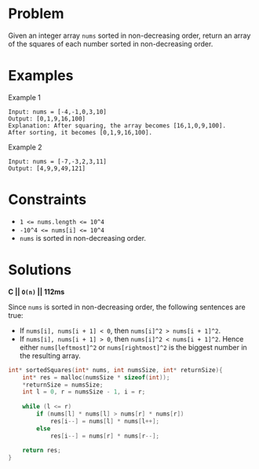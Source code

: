 # Problem
Given an integer array `nums` sorted in non-decreasing order, return an array of the squares of each number sorted in non-decreasing order.

# Examples
Example 1
```
Input: nums = [-4,-1,0,3,10]
Output: [0,1,9,16,100]
Explanation: After squaring, the array becomes [16,1,0,9,100].
After sorting, it becomes [0,1,9,16,100].
```

Example 2
```
Input: nums = [-7,-3,2,3,11]
Output: [4,9,9,49,121]
```

# Constraints
- `1 <= nums.length <= 10^4`
- `-10^4 <= nums[i] <= 10^4`
- `nums` is sorted in non-decreasing order.

# Solutions
__C || `O(n)` || 112ms__

Since `nums` is sorted in non-decreasing order, the following sentences are true:
- If `nums[i], nums[i + 1] < 0`, then `nums[i]^2 > nums[i + 1]^2`.
- If `nums[i], nums[i + 1] > 0`, then `nums[i]^2 < nums[i + 1]^2`.
Hence either `nums[leftmost]^2` or `nums[rightmost]^2` is the biggest number in the resulting array.

```c
int* sortedSquares(int* nums, int numsSize, int* returnSize){
    int* res = malloc(numsSize * sizeof(int));
    *returnSize = numsSize;
    int l = 0, r = numsSize - 1, i = r;
    
    while (l <= r)
        if (nums[l] * nums[l] > nums[r] * nums[r])
            res[i--] = nums[l] * nums[l++];
        else
            res[i--] = nums[r] * nums[r--];
    
    return res;
}
```
